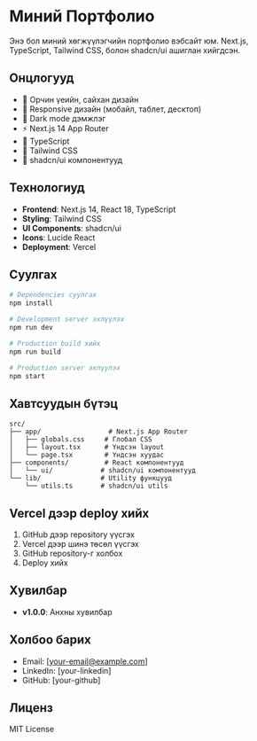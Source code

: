 # Миний Портфолио

Энэ бол миний хөгжүүлэгчийн портфолио вэбсайт юм. Next.js, TypeScript, Tailwind CSS, болон shadcn/ui ашиглан хийгдсэн.

## Онцлогууд

- 🎨 Орчин үеийн, сайхан дизайн
- 📱 Responsive дизайн (мобайл, таблет, десктоп)
- 🌙 Dark mode дэмжлэг
- ⚡ Next.js 14 App Router
- 🎯 TypeScript
- 🎨 Tailwind CSS
- 🧩 shadcn/ui компонентууд

## Технологиуд

- **Frontend**: Next.js 14, React 18, TypeScript
- **Styling**: Tailwind CSS
- **UI Components**: shadcn/ui
- **Icons**: Lucide React
- **Deployment**: Vercel

## Суулгах

```bash
# Dependencies суулгах
npm install

# Development server эхлүүлэх
npm run dev

# Production build хийх
npm run build

# Production server эхлүүлэх
npm start
```

## Хавтсуудын бүтэц

```
src/
├── app/                 # Next.js App Router
│   ├── globals.css     # Глобал CSS
│   ├── layout.tsx      # Үндсэн layout
│   └── page.tsx        # Үндсэн хуудас
├── components/         # React компонентууд
│   └── ui/            # shadcn/ui компонентууд
└── lib/               # Utility функцууд
    └── utils.ts       # shadcn/ui utils
```

## Vercel дээр deploy хийх

1. GitHub дээр repository үүсгэх
2. Vercel дээр шинэ төсөл үүсгэх
3. GitHub repository-г холбох
4. Deploy хийх

## Хувилбар

- **v1.0.0**: Анхны хувилбар

## Холбоо барих

- Email: [your-email@example.com]
- LinkedIn: [your-linkedin]
- GitHub: [your-github]

## Лиценз

MIT License 